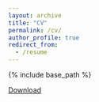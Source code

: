 ```yaml
---
layout: archive
title: "CV"
permalink: /cv/
author_profile: true
redirect_from:
  - /resume
---
```


{% include base_path %}

[Download](https://elohimfr.github.io/files/cv_eng.pdf)
